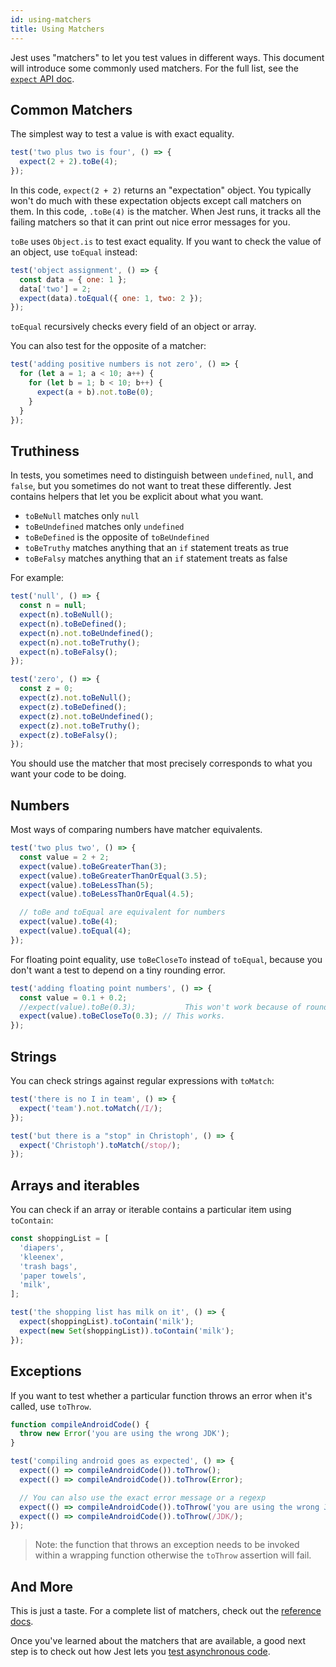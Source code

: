 ```yaml
---
id: using-matchers
title: Using Matchers
---
```


Jest uses "matchers" to let you test values in different ways. This document will introduce some commonly used matchers. For the full list, see the [`expect` API doc](ExpectAPI.md).

## Common Matchers

The simplest way to test a value is with exact equality.

```js
test('two plus two is four', () => {
  expect(2 + 2).toBe(4);
});
```

In this code, `expect(2 + 2)` returns an "expectation" object. You typically won't do much with these expectation objects except call matchers on them. In this code, `.toBe(4)` is the matcher. When Jest runs, it tracks all the failing matchers so that it can print out nice error messages for you.

`toBe` uses `Object.is` to test exact equality. If you want to check the value of an object, use `toEqual` instead:

```js
test('object assignment', () => {
  const data = { one: 1 };
  data['two'] = 2;
  expect(data).toEqual({ one: 1, two: 2 });
});
```

`toEqual` recursively checks every field of an object or array.

You can also test for the opposite of a matcher:

```js
test('adding positive numbers is not zero', () => {
  for (let a = 1; a < 10; a++) {
    for (let b = 1; b < 10; b++) {
      expect(a + b).not.toBe(0);
    }
  }
});
```

## Truthiness

In tests, you sometimes need to distinguish between `undefined`, `null`, and `false`, but you sometimes do not want to treat these differently. Jest contains helpers that let you be explicit about what you want.

- `toBeNull` matches only `null`
- `toBeUndefined` matches only `undefined`
- `toBeDefined` is the opposite of `toBeUndefined`
- `toBeTruthy` matches anything that an `if` statement treats as true
- `toBeFalsy` matches anything that an `if` statement treats as false

For example:

```js
test('null', () => {
  const n = null;
  expect(n).toBeNull();
  expect(n).toBeDefined();
  expect(n).not.toBeUndefined();
  expect(n).not.toBeTruthy();
  expect(n).toBeFalsy();
});

test('zero', () => {
  const z = 0;
  expect(z).not.toBeNull();
  expect(z).toBeDefined();
  expect(z).not.toBeUndefined();
  expect(z).not.toBeTruthy();
  expect(z).toBeFalsy();
});
```

You should use the matcher that most precisely corresponds to what you want your code to be doing.

## Numbers

Most ways of comparing numbers have matcher equivalents.

```js
test('two plus two', () => {
  const value = 2 + 2;
  expect(value).toBeGreaterThan(3);
  expect(value).toBeGreaterThanOrEqual(3.5);
  expect(value).toBeLessThan(5);
  expect(value).toBeLessThanOrEqual(4.5);

  // toBe and toEqual are equivalent for numbers
  expect(value).toBe(4);
  expect(value).toEqual(4);
});
```

For floating point equality, use `toBeCloseTo` instead of `toEqual`, because you don't want a test to depend on a tiny rounding error.

```js
test('adding floating point numbers', () => {
  const value = 0.1 + 0.2;
  //expect(value).toBe(0.3);           This won't work because of rounding error
  expect(value).toBeCloseTo(0.3); // This works.
});
```

## Strings

You can check strings against regular expressions with `toMatch`:

```js
test('there is no I in team', () => {
  expect('team').not.toMatch(/I/);
});

test('but there is a "stop" in Christoph', () => {
  expect('Christoph').toMatch(/stop/);
});
```

## Arrays and iterables

You can check if an array or iterable contains a particular item using `toContain`:

```js
const shoppingList = [
  'diapers',
  'kleenex',
  'trash bags',
  'paper towels',
  'milk',
];

test('the shopping list has milk on it', () => {
  expect(shoppingList).toContain('milk');
  expect(new Set(shoppingList)).toContain('milk');
});
```

## Exceptions

If you want to test whether a particular function throws an error when it's called, use `toThrow`.

```js
function compileAndroidCode() {
  throw new Error('you are using the wrong JDK');
}

test('compiling android goes as expected', () => {
  expect(() => compileAndroidCode()).toThrow();
  expect(() => compileAndroidCode()).toThrow(Error);

  // You can also use the exact error message or a regexp
  expect(() => compileAndroidCode()).toThrow('you are using the wrong JDK');
  expect(() => compileAndroidCode()).toThrow(/JDK/);
});
```

> Note: the function that throws an exception needs to be invoked within a wrapping function otherwise the `toThrow` assertion will fail.

## And More

This is just a taste. For a complete list of matchers, check out the [reference docs](ExpectAPI.md).

Once you've learned about the matchers that are available, a good next step is to check out how Jest lets you [test asynchronous code](TestingAsyncCode.md).
